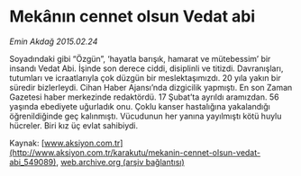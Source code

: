 # Mekânın cennet olsun Vedat abi

*Emin Akdağ 2015.02.24*

<div class="pNewsDetailMainContent" itemprop="articleBody">
 <p>
  Soyadındaki gibi “Özgün”, ‘hayatla barışık, hamarat ve mütebessim’ bir insandı Vedat Abi. İşinde son derece ciddi, disiplinli ve titizdi. Davranışları, tutumları ve icraatlarıyla çok düzgün bir meslektaşımızdı. 20 yıla yakın bir süredir bizlerleydi. Cihan Haber Ajansı’nda dizgicilik yapmıştı. En son Zaman Gazetesi haber merkezinde redaktördü. 17 Şubat’ta ayrıldı aramızdan. 56 yaşında ebediyete uğurladık onu. Çoklu kanser hastalığına yakalandığı öğrenildiğinde geç kalınmıştı. Vücudunun her yanına yayılmıştı kötü huylu hücreler. Biri kız üç evlat sahibiydi.
 </p>
</div>


Kaynak: [www.aksiyon.com.tr](http://www.aksiyon.com.tr/karakutu/mekanin-cennet-olsun-vedat-abi_549089), [web.archive.org (arşiv bağlantısı)](http://web.archive.org/web/20150730175658/http://www.aksiyon.com.tr/karakutu/mekanin-cennet-olsun-vedat-abi_549089)
